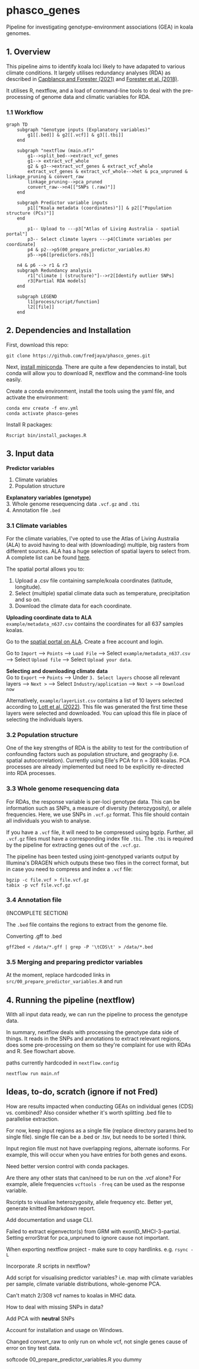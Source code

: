 # phasco_genes
Pipeline for investigating genotype-environment associations (GEA) in koala genomes.

## 1. Overview  

This pipeline aims to identify koala loci likely to have adapated to various climate conditions. It largely utilises redundancy analyses (RDA) as described in [Capblancq and Forester (2021)](https://doi.org/10.1111/2041-210X.13722) and [Forester et al. (2018)](https://popgen.nescent.org/2018-03-27_RDA_GEA.html).  

It utilises R, nextflow, and a load of command-line tools to deal with the pre-processing of genome data and climatic variables for RDA.

### 1.1 Workflow  

```mermaid
graph TD
    subgraph "Genotype inputs (Explanatory variables)"
        g1[[.bed]] & g2[[.vcf]] & g3[[.tbi]]
    end

    subgraph "nextflow (main.nf)"
        g1-->split_bed-->extract_vcf_genes
        g1--> extract_vcf_whole
        g2 & g3-->extract_vcf_genes & extract_vcf_whole
        extract_vcf_genes & extract_vcf_whole-->het & pca_unpruned & linkage_pruning & convert_raw
        linkage_pruning-->pca_pruned
        convert_raw-->n4[["SNPs (.raw)"]]
    end

    subgraph Predictor variable inputs
        p1[["Koala metadata (coordinates)"]] & p2[["Population structure (PCs)"]]
    end

        p1-- Upload to ---p3["Atlas of Living Australia - spatial portal"]
        p3-- Select climate layers ---p4[Climate variables per coordinate]
        p4 & p2-->p5(00_prepare_predictor_variables.R)
        p5-->p6[[predictors.rds]]

    n4 & p6 --> r1 & r3
    subgraph Redundancy analysis
        r1["climate | (structure)"]-->r2[Identify outlier SNPs]
        r3[Partial RDA models]
    end

    subgraph LEGEND
        l1[process/script/function]
        l2[[file]]
    end
```  

## 2. Dependencies and Installation  

First, download this repo:  
```
git clone https://github.com/fredjaya/phasco_genes.git
```  

Next, [install miniconda](https://docs.conda.io/en/latest/miniconda.html). There are quite a few dependencies to install, but conda will allow you to download R, nextflow and the command-line tools easily.

Create a conda environment, install the tools using the yaml file, and activate the environment:  
```
conda env create -f env.yml
conda activate phasco-genes
```  

Install R packages:  
```
Rscript bin/install_packages.R
```

## 3. Input data

**Predictor variables**  
1. Climate variables  
2. Population structure  

**Explanatory variables (genotype)**  
3. Whole genome resequencing data `.vcf.gz` and `.tbi`  
4. Annotation file `.bed`  

### 3.1 Climate variables  

For the climate variables, I've opted to use the Atlas of Living Australia (ALA) to avoid having to deal with (downloading) multiple, big rasters from different sources. ALA has a huge selection of spatial layers to select from. A complete list can be found [here](https://spatial.ala.org.au/layers).  

The spatial portal allows you to:  
1. Upload a .csv file containing sample/koala coordinates (latitude, longitude).  
2. Select (multiple) spatial climate data such as temperature, precipitation and so on.  
3. Download the climate data for each coordinate.  

**Uploading coordinate data to ALA**  
`example/metadata_n637.csv` contains the coordinates for all 637 samples koalas.  

Go to the [spatial portal on ALA](https://spatial.ala.org.au/). Create a free account and login.  

Go to `Import` --> `Points` --> `Load File` --> Select `example/metadata_n637.csv` --> Select `Upload file` --> Select `Upload your data`.  

**Selecting and downloading climate data**  
Go to `Export` --> `Points` --> Under `3. Select layers` choose all relevant layers --> `Next >` --> Select `Industry/application` --> `Next >` --> `Download now`  

Alternatively, `example/layerList.csv` contains a list of 10 layers selected according to [Lott et al. (2022)](https://onlinelibrary.wiley.com/doi/abs/10.1111/mec.16446). This file was generated the first time these layers were selected and downloaded. You can upload this file in place of selecting the individuals layers.   

### 3.2 Population structure  

One of the key strengths of RDA is the ability to test for the contribution of confounding factors such as population structure, and geography (i.e. spatial autocorrelation). Currently using Elle's PCA for n = 308 koalas. PCA processes are already implemented but need to be explicitly re-directed into RDA processes.  

### 3.3 Whole genome resequencing data  

For RDAs, the response variable is per-loci genotype data. This can be information such as SNPs, a measure of diversity (heterozygosity), or allele frequencies. Here, we use SNPs in `.vcf.gz` format. This file should contain all individuals you wish to analyse. 

If you have a `.vcf` file, it will need to be compressed using bgzip. Further, all `.vcf.gz` files must have a corresponding index file `.tbi`. The `.tbi` is required by the pipeline for extracting genes out of the `.vcf.gz`. 

The pipeline has been tested using joint-genotyped variants output by Illumina's DRAGEN which outputs these two files in the correct format, but in case you need to compress and index a `.vcf` file:  
```
bgzip -c file.vcf > file.vcf.gz
tabix -p vcf file.vcf.gz
```

### 3.4 Annotation file  

(INCOMPLETE SECTION)

The `.bed` file contains the regions to extract from the genome file.  

Converting .gff to .bed
```
gff2bed < /data/*.gff | grep -P '\tCDS\t' > /data/*.bed
```

### 3.5 Merging and preparing predictor variables  

At the moment, replace hardcoded links in `src/00_prepare_predictor_variables.R` and run


## 4. Running the pipeline (nextflow)  

With all input data ready, we can run the pipeline to process the genotype data.  

In summary, nextflow deals with processing the genotype data side of things. It reads in the SNPs and annotations to extract relevant regions, does some pre-processing on them so they're complaint for use with RDAs and R. See flowchart above.  

paths currently hardcoded in `nextflow.config`
```
nextflow run main.nf
```

## Ideas, to-do, scratch (ignore if not Fred)  

How are results impacted when conducting GEAs on individual genes (CDS) vs. combined? Also consider whether it's worth splitting .bed file to parallelise extraction.

For now, keep input regions as a single file (replace directory params.bed to single file). single file can be a .bed or .tsv, but needs to be sorted I think.

Input region file must not have overlapping regions, alternate isoforms. For example, this will occur when you have entries for both genes and exons.

Need better version control with conda packages.

Are there any other stats that can/need to be run on the .vcf alone? For example, allele frequencies `vcftools -freq` can be used as the response variable. 

Rscripts to visualise heterozygosity, allele frequency etc. Better yet, generate knitted Rmarkdown report.

Add documentation and usage CLI.

Failed to extract eigenvector(s) from GRM with exonID_MHCI-3-partial. Setting errorStrat for pca_unpruned to ignore cause not important.

When exporting nextflow project - make sure to copy hardlinks. e.g. `rsync -L`

Incorporate .R scripts in nextflow?

Add script for visualising predictor variables? i.e. map with climate variables per sample, climate variable distributions, whole-genome PCA.  

Can't match 2/308 vcf names to koalas in MHC data.

How to deal with missing SNPs in data?  

Add PCA with **neutral** SNPs

Account for installation and usage on Windows.  

Changed convert_raw to only run on whole vcf, not single genes cause of error on tiny test data.  

softcode 00_prepare_predictor_variables.R you dummy
